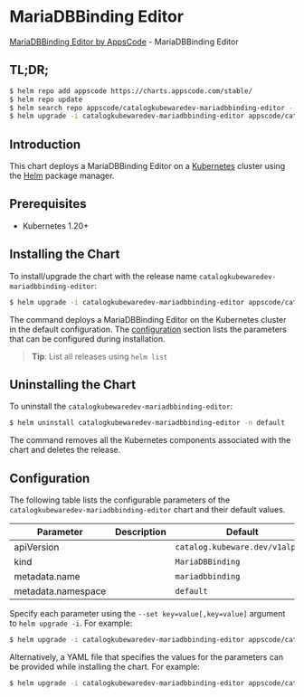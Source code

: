 # MariaDBBinding Editor

[MariaDBBinding Editor by AppsCode](https://byte.builders) - MariaDBBinding Editor

## TL;DR;

```bash
$ helm repo add appscode https://charts.appscode.com/stable/
$ helm repo update
$ helm search repo appscode/catalogkubewaredev-mariadbbinding-editor --version=v0.27.0
$ helm upgrade -i catalogkubewaredev-mariadbbinding-editor appscode/catalogkubewaredev-mariadbbinding-editor -n default --create-namespace --version=v0.27.0
```

## Introduction

This chart deploys a MariaDBBinding Editor on a [Kubernetes](http://kubernetes.io) cluster using the [Helm](https://helm.sh) package manager.

## Prerequisites

- Kubernetes 1.20+

## Installing the Chart

To install/upgrade the chart with the release name `catalogkubewaredev-mariadbbinding-editor`:

```bash
$ helm upgrade -i catalogkubewaredev-mariadbbinding-editor appscode/catalogkubewaredev-mariadbbinding-editor -n default --create-namespace --version=v0.27.0
```

The command deploys a MariaDBBinding Editor on the Kubernetes cluster in the default configuration. The [configuration](#configuration) section lists the parameters that can be configured during installation.

> **Tip**: List all releases using `helm list`

## Uninstalling the Chart

To uninstall the `catalogkubewaredev-mariadbbinding-editor`:

```bash
$ helm uninstall catalogkubewaredev-mariadbbinding-editor -n default
```

The command removes all the Kubernetes components associated with the chart and deletes the release.

## Configuration

The following table lists the configurable parameters of the `catalogkubewaredev-mariadbbinding-editor` chart and their default values.

|     Parameter      | Description |                  Default                   |
|--------------------|-------------|--------------------------------------------|
| apiVersion         |             | <code>catalog.kubeware.dev/v1alpha1</code> |
| kind               |             | <code>MariaDBBinding</code>                |
| metadata.name      |             | <code>mariadbbinding</code>                |
| metadata.namespace |             | <code>default</code>                       |


Specify each parameter using the `--set key=value[,key=value]` argument to `helm upgrade -i`. For example:

```bash
$ helm upgrade -i catalogkubewaredev-mariadbbinding-editor appscode/catalogkubewaredev-mariadbbinding-editor -n default --create-namespace --version=v0.27.0 --set apiVersion=catalog.kubeware.dev/v1alpha1
```

Alternatively, a YAML file that specifies the values for the parameters can be provided while
installing the chart. For example:

```bash
$ helm upgrade -i catalogkubewaredev-mariadbbinding-editor appscode/catalogkubewaredev-mariadbbinding-editor -n default --create-namespace --version=v0.27.0 --values values.yaml
```
